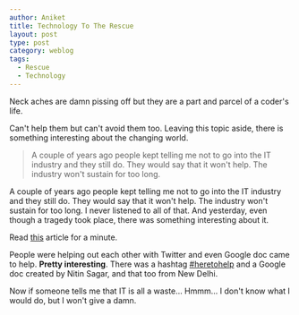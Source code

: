 ```yaml
---
author: Aniket
title: Technology To The Rescue
layout: post
type: post
category: weblog
tags:
  - Rescue
  - Technology
---
```


Neck aches are damn pissing off but they are a part and parcel of a coder's life.

Can't help them but can't avoid them too. Leaving this topic aside, there is something interesting about the changing world.

> A couple of years ago people kept telling me not to go into the IT industry and they still do. They would say that it won't help. The industry won't sustain for too long.

A couple of years ago people kept telling me not to go into the IT industry and they still do. They would say that it won't help. The industry won't sustain for too long. I never listened to all of that. And yesterday, even though a tragedy took place, there was something interesting about it.

Read [this](http://www.guardian.co.uk/technology/2011/jul/13/google-mumbai-blasts) article for a minute.

People were helping out each other with Twitter and even Google doc came to help. **Pretty interesting**. There was a hashtag [#heretohelp](http://twitter.com/search?q=%23here2help) and a Google doc created by Nitin Sagar, and that too from New Delhi.

Now if someone tells me that IT is all a waste… Hmmm… I don't know what I would do, but I won't give a damn.